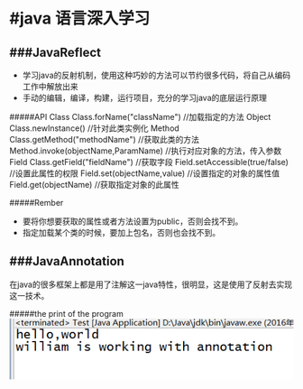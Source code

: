 #java 语言深入学习
============================

###JavaReflect
----------------------------
* 学习java的反射机制，使用这种巧妙的方法可以节约很多代码，将自己从编码工作中解放出来
* 手动的编辑，编译，构建，运行项目，充分的学习java的底层运行原理

#####API
    Class Class.forName("className")                     //加载指定的方法
    Object Class.newInstance()                              //针对此类实例化
    Method Class.getMethod("methodName")                 //获取此类的方法
    Method.invoke(objectName,ParamName)                 //执行对应对象的方法，传入参数
    Field Class.getField("fieldName")                   //获取字段
    Field.setAccessible(true/false)                      //设置此属性的权限
    Field.set(objectName,value)                         //设置指定的对象的属性值
    Field.get(objectName)                              //获取指定对象的此属性

#####Rember
* 要将你想要获取的属性或者方法设置为public，否则会找不到。
* 指定加载某个类的时候，要加上包名，否则也会找不到。


###JavaAnnotation
-------------------------------

在java的很多框架上都是用了注解这一java特性，很明显，这是使用了反射去实现这一技术。

#####the print of the program
![](result.png)

